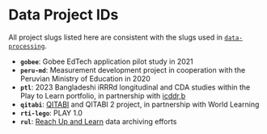 # Data Project IDs

All project slugs listed here are consistent with the slugs used in [`data-processing`](https://github.com/nyuglobalties/data-processing).

- **`gobee`**: Gobee EdTech application pilot study in 2021
- **`peru-md`**: Measurement development project in cooperation with the Peruvian Ministry of Education in 2020
- **`ptl`**: 2023 Bangladeshi iRRRd longitudinal and CDA studies within the Play to Learn portfolio, in partnership with [icddr,b](https://www.icddrb.org/)
- **`qitabi`**: [QITABI](https://www.worldlearning.org/program/quality-instruction-towards-access-and-basic-education-improvement-2/) and QITABI 2 project, in partnership with World Learning
- **`rti-lego`**: PLAY 1.0
- **`rul`**: [Reach Up and Learn](https://globaltiesforchildren.nyu.edu/as-findings) data archiving efforts
